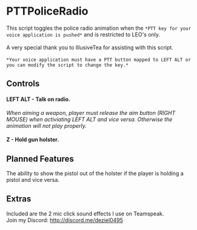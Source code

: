 # PTTPoliceRadio
This script toggles the police radio animation when the `*PTT key for your voice application is pushed*` and is restricted to LEO's only.
<br><br>
A very special thank you to IllusiveTea for assisting with this script.
<br><br>
`*Your voice application must have a PTT button mapped to LEFT ALT or you can modify the script to change the key.*`
<br>
## Controls
#### **LEFT ALT - Talk on radio.**
*When aiming a weapon, player must release the aim button (RIGHT MOUSE) when activiating LEFT ALT and vice versa. Otherwise the animation will not play properly.*
#### **Z - Hold gun holster.**
## Planned Features
The ability to show the pistol out of the holster if the player is holding a pistol and vice versa.
## Extras
Included are the 2 mic click sound effects I use on Teamspeak.
<br>
Join my Discord: http://discord.me/deziel0495
